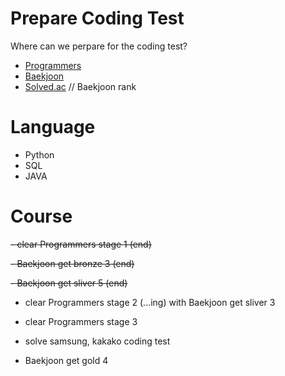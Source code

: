 # Prepare Coding Test

Where can we perpare for the coding test?

- [Programmers]
- [Baekjoon]
- [Solved.ac] // Baekjoon rank

# Language
- Python
- SQL
- JAVA


# Course
~~- clear Programmers stage 1 (end)~~

~~- Baekjoon get bronze 3 (end)~~

~~- Baekjoon get sliver 5 (end)~~

- clear Programmers stage 2 (...ing) with Baekjoon get sliver 3

- clear Programmers stage 3

- solve samsung, kakako coding test

- Baekjoon get gold 4



[Programmers]: <https://programmers.co.kr/>
[Baekjoon]: <https://www.acmicpc.net/>
[Solved.ac]: <https://solved.ac/>
